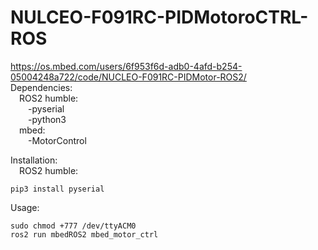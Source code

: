 # NULCEO-F091RC-PIDMotoroCTRL-ROS
https://os.mbed.com/users/6f953f6d-adb0-4afd-b254-05004248a722/code/NUCLEO-F091RC-PIDMotor-ROS2/ <br /> 
Dependencies:<br /> 
  &emsp;ROS2 humble:<br />
    &emsp;&emsp;-pyserial<br />
    &emsp;&emsp;-python3<br />
  &emsp;mbed:<br />
    &emsp;&emsp;-MotorControl<br />

Installation:<br />
  &emsp;ROS2 humble:
    
    pip3 install pyserial

Usage:<br />

    sudo chmod +777 /dev/ttyACM0
    ros2 run mbedROS2 mbed_motor_ctrl
